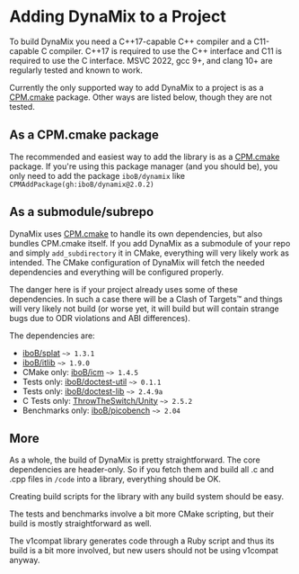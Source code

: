 # Adding DynaMix to a Project

To build DynaMix you need a C++17-capable C++ compiler and a C11-capable C compiler. C++17 is required to use the C++ interface and C11 is required to use the C interface. MSVC 2022, gcc 9+, and clang 10+ are regularly tested and known to work.

Currently the only supported way to add DynaMix to a project is as a [CPM.cmake](https://github.com/cpm-cmake/CPM.cmake) package. Other ways are listed below, though they are not tested.

## As a CPM.cmake package

The recommended and easiest way to add the library is as a [CPM.cmake](https://github.com/cpm-cmake/CPM.cmake) package. If you're using this package manager (and you should be), you only need to add the package `iboB/dynamix` like `CPMAddPackage(gh:iboB/dynamix@2.0.2)`

## As a submodule/subrepo

DynaMix uses [CPM.cmake](https://github.com/cpm-cmake/CPM.cmake) to handle its own dependencies, but also bundles CPM.cmake itself. If you add DynaMix as a submodule of your repo and simply `add_subdirectory` it in CMake, everything will very likely work as intended. The CMake configuration of DynaMix will fetch the needed dependencies and everything will be configured properly.

The danger here is if your project already uses some of these dependencies. In such a case there will be a Clash of Targets™ and things will very likely not build (or worse yet, it will build but will contain strange bugs due to ODR violations and ABI differences).

The dependencies are:

* [iboB/splat](https://github.com/iboB/splat) `~> 1.3.1`
* [iboB/itlib](https://github.com/iboB/itlib) `~> 1.9.0`
* CMake only: [iboB/icm](https://github.com/iboB/icm) `~> 1.4.5`
* Tests only: [iboB/doctest-util](https://github.com/iboB/doctest-util) `~> 0.1.1`
* Tests only: [iboB/doctest-lib](https://github.com/iboB/doctest-lib) `~> 2.4.9a`
* C Tests only: [ThrowTheSwitch/Unity](https://github.com/iboB/doctest-util) `~> 2.5.2`
* Benchmarks only: [iboB/picobench](https://github.com/iboB/picobench) `~> 2.04`

## More

As a whole, the build of DynaMix is pretty straightforward. The core dependencies are header-only. So if you fetch them and build all .c and .cpp files in `/code` into a library, everything should be OK.

Creating build scripts for the library with any build system should be easy.

The tests and benchmarks involve a bit more CMake scripting, but their build is mostly straightforward as well.

The v1compat library generates code through a Ruby script and thus its build is a bit more involved, but new users should not be using v1compat anyway.
